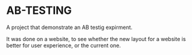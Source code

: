 # AB-TESTING

A project that demonstrate an AB testig expirment. 

It was done on a website, to see whether the new layout for a website is better for user experience, or the current one.
